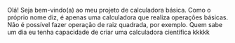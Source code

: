 Olá! Seja bem-vindo(a) ao meu projeto de calculadora básica. Como o próprio nome diz, é apenas uma calculadora que realiza operações básicas. Não é possível fazer operação de raiz quadrada, por exemplo. Quem sabe um dia eu tenha capacidade de criar uma calculadora científica kkkkk
